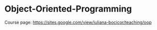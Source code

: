 # Object-Oriented-Programming

Course page: https://sites.google.com/view/iuliana-bocicor/teaching/oop
